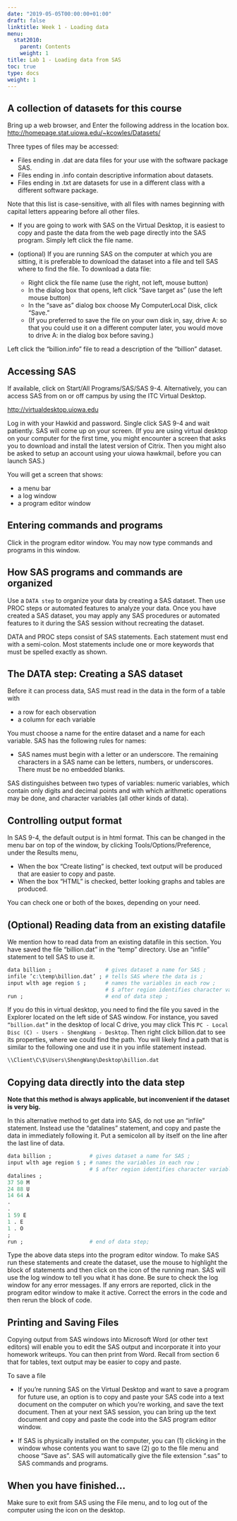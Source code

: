 ```yaml
---
date: "2019-05-05T00:00:00+01:00"
draft: false
linktitle: Week 1 - Loading data
menu:
  stat2010:
    parent: Contents
    weight: 1
title: Lab 1 - Loading data from SAS
toc: true
type: docs
weight: 1
---
```


## A collection of datasets for this course

Bring up a web browser, and Enter the following address in the location box.
http://homepage.stat.uiowa.edu/~kcowles/Datasets/

Three types of files may be accessed:

- Files ending in .dat are data files for your use with the software package SAS.
- Files ending in .info contain descriptive information about datasets.
- Files ending in .txt are datasets for use in a different class with a different software package.

Note that this list is case-sensitive, with all files with names beginning with capital letters appearing before all other files.

- If you are going to work with SAS on the Virtual Desktop, it is easiest to copy and paste the data from the web page directly into the SAS program. Simply left click the file name.

- (optional) If you are running SAS on the computer at which you are sitting, it is preferable to download the dataset into a file and tell SAS where to find the file. To download a data file:

  - Right click the file name (use the right, not left, mouse button)
  - In the dialog box that opens, left click “Save target as” (use the left mouse button)
  - In the “save as” dialog box choose My ComputerLocal Disk, click “Save.”
  - (If you preferred to save the file on your own disk in, say, drive A: so that you could use it on a different computer later, you would move to drive A: in the dialog box before saving.)

Left click the “billion.info” file to read a description of the “billion” dataset.

## Accessing SAS

If available, click on Start/All Programs/SAS/SAS 9-4. Alternatively, you can access SAS from on or off campus by using the ITC Virtual Desktop.

http://virtualdesktop.uiowa.edu

Log in with your Hawkid and password. Single click SAS 9-4 and wait patiently. SAS will come up on your screen. (If you are using virtual desktop on your computer for the first time, you might encounter a screen that asks you to download and install the latest version of Citrix. Then you might also be asked to setup an account using your uiowa hawkmail, before you can launch SAS.)

You will get a screen that shows:

- a menu bar
- a log window
- a program editor window

## Entering commands and programs

Click in the program editor window. You may now type commands and programs in this window.

## How SAS programs and commands are organized

Use a `DATA step` to organize your data by creating a SAS dataset. Then use PROC steps or automated features to analyze your data. Once you have created a SAS dataset, you may apply any SAS procedures or automated features to it during the SAS session without recreating the dataset.

DATA and PROC steps consist of SAS statements. Each statement must end with a semi-colon. Most statements include one or more keywords that must be spelled exactly as shown.

## The DATA step: Creating a SAS dataset

Before it can process data, SAS must read in the data in the form of a table with

- a row for each observation
- a column for each variable

You must choose a name for the entire dataset and a name for each variable. SAS has the following rules for names:

- SAS names must begin with a letter or an underscore. The remaining characters in a SAS name can be letters, numbers, or underscores. There must be no embedded blanks.

SAS distinguishes between two types of variables: numeric variables, which contain only digits and decimal points and with which arithmetic operations may be done, and character variables (all other kinds of data).

## Controlling output format

In SAS 9-4, the default output is in html format. This can be changed in the menu bar on top of the window, by clicking Tools/Options/Preference, under the Results menu,

- When the box “Create listing” is checked, text output will be produced that are easier to copy and paste.
- When the box “HTML” is checked, better looking graphs and tables are produced.

You can check one or both of the boxes, depending on your need.

## (Optional) Reading data from an existing datafile

We mention how to read data from an existing datafile in this section. You have saved the file “billion.dat” in the “temp” directory. Use an “infile” statement to tell SAS to use it.

```r
data billion ;                 # gives dataset a name for SAS ;
infile ’c:\temp\billion.dat’ ; # tells SAS where the data is ;
input wlth age region $ ;      # names the variables in each row ;
                               # $ after region identifies character variable ;
run ;                          # end of data step ;
```

If you do this in virtual desktop, you need to find the file you saved in the Explorer located on the left side of SAS window. For instance, you saved `“billion.dat”` in the desktop of local C drive, you may click This `PC - Local Disc (C) - Users - ShengWang - Desktop`. Then right click billion.dat to see its properties, where we could find the path. You will likely find a path that is similar to the following one and use it in you infile statement instead.

```bash
\\Client\C\$\Users\ShengWang\Desktop\billion.dat
```

## Copying data directly into the data step

**Note that this method is always applicable, but inconvenient if the dataset is very big.**

In this alternative method to get data into SAS, do not use an “infile” statement. Instead use the “datalines” statement, and copy and paste the data in immediately following it. Put a semicolon all by itself on the line after the last line of data.

```r
data billion ;            # gives dataset a name for SAS ;
input wlth age region $ ; # names the variables in each row ;
                          # $ after region identifies character variable;
datalines ;
37 50 M
24 88 U
14 64 A
.
.
1 59 E
1 . E
1 . O
;
run ;                     # end of data step;
```

Type the above data steps into the program editor window. To make SAS run these statements and create the dataset, use the mouse to highlight the block of statements and then click on the icon of the running man. SAS will use the log window to tell you what it has done. Be sure to check the log window for any error messages. If any errors are reported, click in the program editor window to make it active. Correct the errors in the code and then rerun the block of code.

## Printing and Saving Files

Copying output from SAS windows into Microsoft Word (or other text editors) will enable you to edit the SAS output and incorporate it into your homework writeups. You can then print from Word. Recall from section 6 that for tables, text output may be easier to copy and paste.

To save a file

- If you’re running SAS on the Virtual Desktop and want to save a program for future use, an option is to copy and paste your SAS code into a text document on the computer on which you’re working, and save the text document. Then at your next SAS session, you can bring up the text document and copy and paste the code into the SAS program editor window.

- If SAS is physically installed on the computer, you can (1) clicking in the window whose contents you want to save (2) go to the file menu and choose “Save as”. SAS will automatically give the file extension “.sas” to SAS commands and programs.

## When you have finished...

Make sure to exit from SAS using the File menu, and to log out of the computer using the
icon on the desktop.

